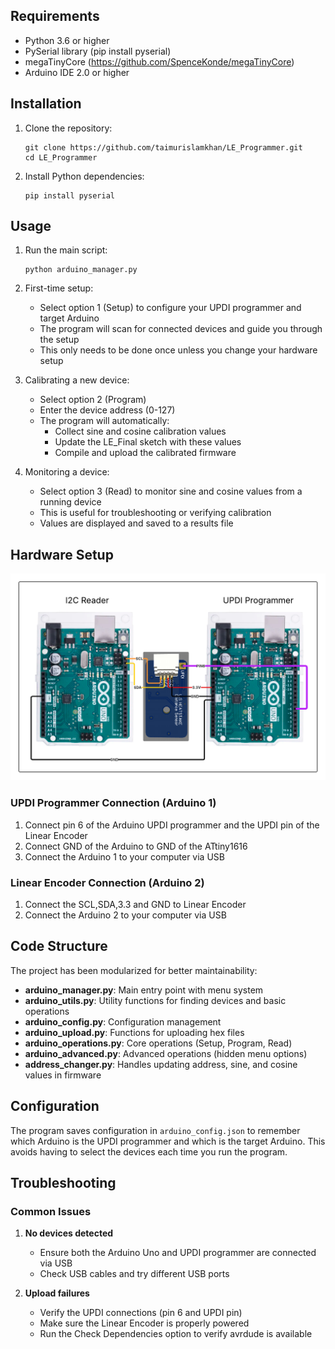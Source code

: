 ## Requirements

- Python 3.6 or higher
- PySerial library (pip install pyserial)
- megaTinyCore (https://github.com/SpenceKonde/megaTinyCore) 
- Arduino IDE 2.0 or higher

## Installation

1. Clone the repository:
   ```
   git clone https://github.com/taimurislamkhan/LE_Programmer.git
   cd LE_Programmer
   ```

2. Install Python dependencies:
   ```
   pip install pyserial
   ```
## Usage

1. Run the main script:
   ```
   python arduino_manager.py
   ```

2. First-time setup:
   - Select option 1 (Setup) to configure your UPDI programmer and target Arduino
   - The program will scan for connected devices and guide you through the setup
   - This only needs to be done once unless you change your hardware setup

3. Calibrating a new device:
   - Select option 2 (Program)
   - Enter the device address (0-127)
   - The program will automatically:
     - Collect sine and cosine calibration values
     - Update the LE_Final sketch with these values
     - Compile and upload the calibrated firmware

4. Monitoring a device:
   - Select option 3 (Read) to monitor sine and cosine values from a running device
   - This is useful for troubleshooting or verifying calibration
   - Values are displayed and saved to a results file

## Hardware Setup

![Wiring Diagram](wiring.png)

### UPDI Programmer Connection (Arduino 1)
1. Connect pin 6 of the Arduino UPDI programmer and the UPDI pin of the Linear Encoder
2. Connect GND of the Arduino to GND of the ATtiny1616
3. Connect the Arduino 1 to your computer via USB

### Linear Encoder Connection (Arduino 2)
1. Connect the SCL,SDA,3.3 and GND to Linear Encoder
2. Connect the Arduino 2 to your computer via USB

## Code Structure

The project has been modularized for better maintainability:

- **arduino_manager.py**: Main entry point with menu system
- **arduino_utils.py**: Utility functions for finding devices and basic operations
- **arduino_config.py**: Configuration management
- **arduino_upload.py**: Functions for uploading hex files
- **arduino_operations.py**: Core operations (Setup, Program, Read)
- **arduino_advanced.py**: Advanced operations (hidden menu options)
- **address_changer.py**: Handles updating address, sine, and cosine values in firmware

## Configuration

The program saves configuration in `arduino_config.json` to remember which Arduino is the UPDI programmer and which is the target Arduino. This avoids having to select the devices each time you run the program.

## Troubleshooting

### Common Issues

1. **No devices detected**
   - Ensure both the Arduino Uno and UPDI programmer are connected via USB
   - Check USB cables and try different USB ports

2. **Upload failures**
   - Verify the UPDI connections (pin 6 and UPDI pin)
   - Make sure the Linear Encoder is properly powered
   - Run the Check Dependencies option to verify avrdude is available
